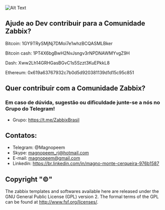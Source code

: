 ![Alt Text](https://github.com/MagnoMonteCerqueira/Zabbix/blob/master/Zabbix_3.2/src/img/zabbix.jpg)

## Ajude ao Dev contribuir para a Comunidade Zabbix? 

Bitcoin: 1GY9TRySMjNj7DMoi7e1whzBCQASMLBker

Bitcoin cash: 1PT4X6bgBwH2NvJsngv3rNPDNAWMYvgZ9H

Dash: Xww2Lh14GRHGasBGvC1s5Szzt3KuEPkkL8

Ethereum: 0x619a63767932c7b0d5d920381139d1d15c95c851

## Quer contribuir com a Comunidade Zabbix? 

### Em caso de dúvida, sugestão ou dificuldade junte-se a nós no Grupo do Telegram!

* Grupo: https://t.me/ZabbixBrasil 

## Contatos:


* Telegram: @Magnopeem
* Skype: magnopeem_rj@hotmail.com
* E-mail: magnopeem@gmail.com
* Linkedin: https://br.linkedin.com/in/magno-monte-cerqueira-976b1587





## Copyright "©"  

The zabbix templates and softwares available here are released under the GNU General Public License (GPL) version 2. The formal terms of the GPL can be found at http://www.fsf.org/licenses/.








<b/>
